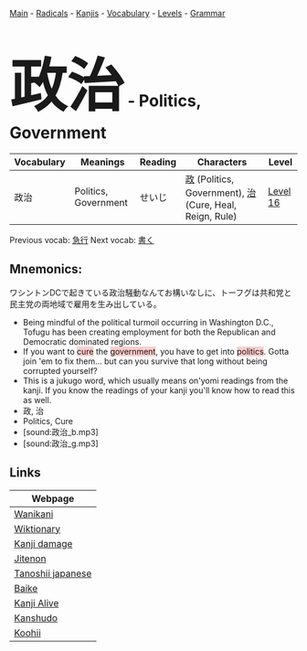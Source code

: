<style> bigfont {font-size: 100px}</style>
[Main](../README.md) -
[Radicals](../radicals.md) -
[Kanjis](../kanjis.md) -
[Vocabulary](../vocabulary.md) -
[Levels](../levels.md) -
[Grammar](../grammar.md)
# <bigfont> 政治</bigfont> - Politics, Government 

| Vocabulary | Meanings | Reading | Characters | Level |
| --- | --- | --- | --- | --- |
| 政治 | Politics, Government | せいじ |  [政](../kanjis/政.md) (Politics, Government), [治](../kanjis/治.md) (Cure, Heal, Reign, Rule) | [Level 16](../levels/wk_level16.md) |

Previous vocab: [急行](急行.md) Next vocab: [書く](書く.md) 

## Mnemonics:
ワシントンDCで起きている政治騒動なんてお構いなしに、トーフグは共和党と民主党の両地域で雇用を生み出している。
* Being mindful of the political turmoil occurring in Washington D.C., Tofugu has been creating employment for both the Republican and Democratic dominated regions.
* If you want to <span style="background-color:#ffcccb"> cure</span> the <span style="background-color:#ffcccb"> government</span>, you have to get into <span style="background-color:#ffcccb"> politics</span>. Gotta join 'em to fix them... but can you survive that long without being corrupted yourself?
* This is a jukugo word, which usually means on'yomi readings from the kanji. If you know the readings of your kanji you'll know how to read this as well.
* 政, 治
* Politics, Cure
* [sound:政治_b.mp3]
* [sound:政治_g.mp3]


## Links 

| Webpage |
| --- |
| [Wanikani          ](https://www.wanikani.com/kanji/政治) |
| [Wiktionary        ](https://en.wiktionary.org/wiki/政治) |
| [Kanji damage      ](http://www.kanjidamage.com/kanji/search?utf8=✓&q=政治) |
| [Jitenon           ](https://jitenon.com/kanji/政治) |
| [Tanoshii japanese ](https://www.tanoshiijapanese.com/dictionary/kanji.cfm?k=政治) |
| [Baike             ](https://baike.baidu.com/item/政治) |
| [Kanji Alive       ](https://app.kanjialive.com/政治) |
| [Kanshudo          ](https://www.kanshudo.com/searchmn?q=政治) |
| [Koohii            ](https://kanji.koohii.com/study/kanji/政治) |
